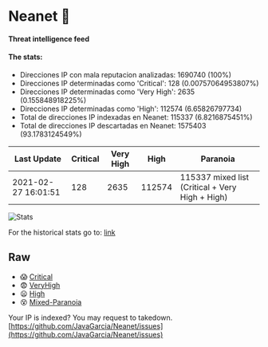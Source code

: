 # Neanet :hocho:
#### Threat intelligence feed
#### The stats:

- Direcciones IP con mala reputacion analizadas: 1690740 (100%)
- Direcciones IP determinadas como 'Critical':  128 (0.00757064953807%)
- Direcciones IP determinadas como 'Very High':  2635 (0.155848918225%)
- Direcciones IP determinadas como 'High':  112574 (6.65826797734)
- Total de direcciones IP indexadas en Neanet:  115337 (6.8216875451%)
- Total de direcciones IP descartadas en Neanet:  1575403 (93.1783124549%)

| Last Update | Critical | Very High | High | Paranoia |
| --- | --- | --- | --- | --- |
| 2021-02-27 16:01:51 | 128 | 2635 | 112574 | 115337 mixed list (Critical + Very High + High)|

![Stats](https://docs.google.com/spreadsheets/d/e/2PACX-1vSnaNMIXVabIpDJjufMlzH7poXnshF3mgd8Is1g9ytUEzVsP5my4Trn8f-xkoLLQ38xpL3HtmUexLo6/pubchart?oid=501124687&format=image)

For the historical stats go to: [link](/stats.csv)
## Raw
- :scream: [Critical](https://raw.githubusercontent.com/JavaGarcia/Neanet/master/blacklists/neanet_critical.txt)
- :fearful: [VeryHigh](https://raw.githubusercontent.com/JavaGarcia/Neanet/master/blacklists/neanet_veryHigh.txtt)
- :frowning: [High](https://raw.githubusercontent.com/JavaGarcia/Neanet/master/blacklists/neanet_high.txt)
- :dizzy_face: [Mixed-Paranoia](https://raw.githubusercontent.com/JavaGarcia/Neanet/master/blacklists/neanet_all.txt)


Your IP is indexed? You may request to takedown. [https://github.com/JavaGarcia/Neanet/issues](https://github.com/JavaGarcia/Neanet/issues)
























































































































































































































































































































































































































































































































































































































































































































































































































































































































































































































































































































































































































































































































































































































































































































































































































































































































































































































































































































































































































































































































































































































































































































































































































































































































































































































































































































































































































































































































































































































































































































































































































































































































































































































































































































































































































































































































































































































































































































































































































































































































































































































































































































































































































































































































































































































































































